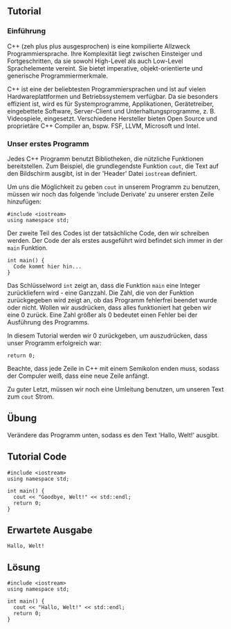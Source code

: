 Tutorial
--------

### Einführung

C++ (zeh plus plus ausgesprochen) is eine kompilierte Allzweck Programmiersprache. Ihre Komplexität liegt zwischen Einsteiger und Fortgeschritten, da sie sowohl High-Level als auch Low-Level Sprachelemente vereint.
Sie bietet imperative, objekt-orientierte und generische Programmiermerkmale.

C++ ist eine der beliebtesten Programmiersprachen und ist auf vielen Hardwareplattformen und Betriebssystemem verfügbar. Da sie besonders effizient ist, wird es für Systemprogramme, Applikationen, Gerätetreiber, eingebettete Software, Server-Client und Unterhaltungsprogramme, z. B. Videospiele, eingesetzt. Verschiedene Hersteller bieten Open Source und proprietäre C++ Compiler an, bspw. FSF, LLVM, Microsoft und Intel.

### Unser erstes Programm

Jedes C++ Programm benutzt Bibliotheken, die nützliche Funktionen bereitstellen. Zum Beispiel, die grundlegendste Funktion `cout`, die Text auf den Bildschirm ausgibt, ist in der 'Header' Datei `iostream` definiert.

Um uns die Möglichkeit zu geben `cout` in unserem Programm zu benutzen, müssen wir noch das folgende 'include Derivate' zu unserer ersten Zeile hinzufügen:

    #include <iostream>
    using namespace std;

Der zweite Teil des Codes ist der tatsächliche Code, den wir schreiben werden. Der Code der als erstes ausgeführt wird befindet sich immer in der `main` Funktion.

    int main() {
      Code kommt hier hin...
    }

Das Schlüsselword `int` zeigt an, dass die Funktion `main` eine Integer zurückliefern wird - eine Ganzzahl. Die Zahl, die von der 
Funktion zurückgegeben wird zeigt an, ob das Programm fehlerfrei beendet wurde oder nicht. Wollen wir ausdrücken, dass alles funktioniert hat
geben wir eine 0 zurück. Eine Zahl größer als 0 bedeutet einen Fehler bei der Ausführung des Programms.

In diesem Tutorial werden wir 0 zurückgeben, um auszudrücken, dass unser Programm erfolgreich war:

    return 0;

Beachte, dass jede Zeile in C++ mit einem Semikolon enden muss, sodass der Compuler weiß, dass eine neue Zeile anfängt.

Zu guter Letzt, müssen wir noch eine Umleitung benutzen, um unseren Text zum `cout` Strom.

Übung
-----

Verändere das Programm unten, sodass es den Text 'Hallo, Welt!' ausgibt.

Tutorial Code
-------------

    #include <iostream>
    using namespace std;

    int main() {
      cout << "Goodbye, Welt!" << std::endl;
      return 0;
    }

Erwartete Ausgabe
---------------

    Hallo, Welt!

Lösung
------

    #include <iostream>
    using namespace std;

    int main() {
      cout << "Hallo, Welt!" << std::endl;
      return 0;
    }
